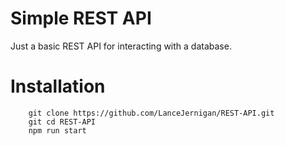 # Simple REST API

Just a basic REST API for interacting with a database.


# Installation

```
    git clone https://github.com/LanceJernigan/REST-API.git
    git cd REST-API
    npm run start
```